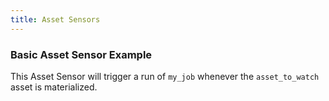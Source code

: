 ```yaml
---
title: Asset Sensors
---
```


### Basic Asset Sensor Example

<CodeExample filePath="guides/automation/simple-asset-sensor-example.py" language="python" title="Simple Asset Sensor Example" />

This Asset Sensor will trigger a run of `my_job` whenever the `asset_to_watch` asset is materialized.
